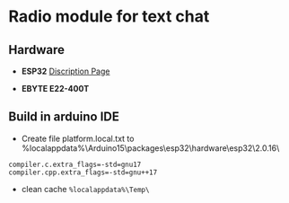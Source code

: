 # Radio module for text chat

## Hardware

- **ESP32**
[Discription Page](https://docs.espressif.com/projects/esp-idf/en/stable/esp32/hw-reference/esp32/get-started-devkitc.html)

- **EBYTE E22-400T**

## Build in arduino IDE

- Create file platform.local.txt
to %localappdata%\Arduino15\packages\esp32\hardware\esp32\2.0.16\
```
compiler.c.extra_flags=-std=gnu17
compiler.cpp.extra_flags=-std=gnu++17
```
- clean cache
```%localappdata%\Temp\```
